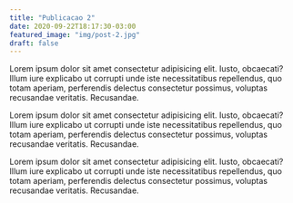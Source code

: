 ```yaml
---
title: "Publicacao 2"
date: 2020-09-22T18:17:30-03:00
featured_image: "img/post-2.jpg"
draft: false
---
```

Lorem ipsum dolor sit amet consectetur adipisicing elit. Iusto, obcaecati? Illum iure explicabo ut corrupti unde iste necessitatibus repellendus, quo totam aperiam, perferendis delectus consectetur possimus, voluptas recusandae veritatis. Recusandae.
<!--more-->
Lorem ipsum dolor sit amet consectetur adipisicing elit. Iusto, obcaecati? Illum iure explicabo ut corrupti unde iste necessitatibus repellendus, quo totam aperiam, perferendis delectus consectetur possimus, voluptas recusandae veritatis. Recusandae.

Lorem ipsum dolor sit amet consectetur adipisicing elit. Iusto, obcaecati? Illum iure explicabo ut corrupti unde iste necessitatibus repellendus, quo totam aperiam, perferendis delectus consectetur possimus, voluptas recusandae veritatis. Recusandae.
